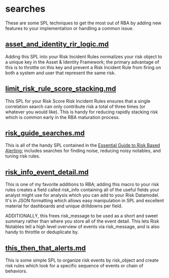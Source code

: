 # searches

These are some SPL techniques to get the most out of RBA by adding new features to your implementation or handling a common issue.

## [asset_and_identity_rir_logic.md](https://github.com/splunk/rba/blob/main/searches/asset_and_identity_rir_logic.md)
Adding this SPL into your Risk Incident Rules normalizes your risk object to a unique key in the Asset & Identity Framework; the primary advantage of this is to throttle on this key and prevent a Risk Incident Rule from firing on both a system and user that represent the same risk.

## [limit_risk_rule_score_stacking.md](https://github.com/splunk/rba/blob/main/searches/limit_risk_rule_score_stacking.md)
This SPL for your Risk Score Risk Incident Rules ensures that a single correlation search can only contribute risk a total of three times (or whatever you would like). This is handy for reducing rapidly stacking risk which is common early in the RBA maturation process.

## [risk_guide_searches.md](https://github.com/splunk/rba/blob/main/searches/risk_guide_searches.md)
This is all of the handy SPL contained in the [Essential Guide to Risk Based Alerting](https://www.splunk.com/en_us/resources/the-essential-guide-to-risk-based-alerting.html); includes searches for finding noise, reducing noisy notables, and tuning risk rules.

## [risk_info_event_detail.md](https://github.com/splunk/rba/blob/main/searches/risk_info_event_detail.md)
This is one of my favorite additions to RBA; adding this macro to your risk rules creates a field called risk_info containing all of the useful fields your analyst might use for analysis which you can add to your Risk Datamodel. It's in JSON formatting which allows easy manipulation in SPL and excellent material for dashboards and unique drilldowns per field.

ADDITIONALLY, this frees risk_message to be used as a short and sweet summary rather than where you store all of the event detail. This lets Risk Notables tell a high level overview of events via risk_message, and is also handy to throttle or deduplicate by.

## [this_then_that_alerts.md](https://github.com/splunk/rba/blob/main/searches/this_then_that_alerts.md)
This is some simple SPL to organize risk events by risk_object and create risk rules which look for a specific sequence of events or chain of behaviors.
